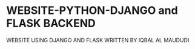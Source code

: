 # WEBSITE-PYTHON-DJANGO and FLASK BACKEND
 WEBSITE USING DJANGO AND FLASK WRITTEN BY IQBAL AL MAUDUDI

